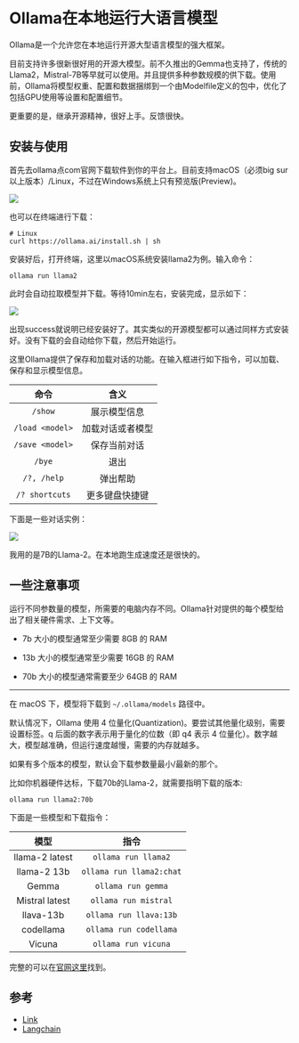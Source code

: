 # Ollama在本地运行大语言模型


Ollama是一个允许您在本地运行开源大型语言模型的强大框架。


目前支持许多很新很好用的开源大模型。前不久推出的Gemma也支持了，传统的Llama2，Mistral-7B等早就可以使用。并且提供多种参数规模的供下载。使用前，Ollama将模型权重、配置和数据捆绑到一个由Modelfile定义的包中，优化了包括GPU使用等设置和配置细节。

更重要的是，继承开源精神，很好上手。反馈很快。


## 安装与使用

首先去ollama点com官网下载软件到你的平台上。目前支持macOS（必须big sur以上版本）/Linux，不过在Windows系统上只有预览版(Preview)。

![](https://cdn.jsdelivr.net/gh/SmilingWayne/picsrepo/202402281507527.png)

也可以在终端进行下载：

```shell
# Linux
curl https://ollama.ai/install.sh | sh
```

安装好后，打开终端，这里以macOS系统安装llama2为例。输入命令：

```shell
ollama run llama2
```

此时会自动拉取模型并下载。等待10min左右，安装完成，显示如下：

![](https://cdn.jsdelivr.net/gh/SmilingWayne/picsrepo/202402281506940.png)

出现success就说明已经安装好了。其实类似的开源模型都可以通过同样方式安装好。没有下载的会自动给你下载，然后开始运行。

这里Ollama提供了保存和加载对话的功能。在输入框进行如下指令，可以加载、保存和显示模型信息。

|      命令       |       含义       |
| :-------------: | :--------------: |
|     `/show`     |   展示模型信息   |
| `/load <model>` | 加载对话或者模型 |
| `/save <model>` |   保存当前对话   |
|     `/bye`      |       退出       |
|   `/?, /help`   |     弹出帮助     |
| `/? shortcuts`  |  更多键盘快捷键  |

下面是一些对话实例：

![](https://cdn.jsdelivr.net/gh/SmilingWayne/picsrepo/202402281513026.png)

我用的是7B的Llama-2。在本地跑生成速度还是很快的。

## 一些注意事项

运行不同参数量的模型，所需要的电脑内存不同。Ollama针对提供的每个模型给出了相关硬件需求、上下文等。



- 7b 大小的模型通常至少需要 8GB 的 RAM

- 13b 大小的模型通常至少需要 16GB 的 RAM

- 70b 大小的模型通常需要至少 64GB 的 RAM

----

在 macOS 下，模型将下载到 `~/.ollama/models` 路径中。

默认情况下，Ollama 使用 4 位量化(Quantization)。要尝试其他量化级别，需要设置标签。q 后面的数字表示用于量化的位数（即 q4 表示 4 位量化）。数字越大，模型越准确，但运行速度越慢，需要的内存就越多。

如果有多个版本的模型，默认会下载参数量最小/最新的那个。

比如你机器硬件达标，下载70b的Llama-2，就需要指明下载的版本:

```shell
ollama run llama2:70b
```

下面是一些模型和下载指令：


|      模型      |           指令           |
| :------------: | :----------------------: |
| llama-2 latest |   `ollama run llama2`    |
|  llama-2 13b   | `ollama run llama2:chat` |
|     Gemma      |    `ollama run gemma`    |
| Mistral latest |   `ollama run mistral`   |
|   llava-13b    |  `ollama run llava:13b`  |
|   codellama    |  `ollama run codellama`  |
|     Vicuna     |   `ollama run vicuna`    |


完整的可以在[官网这里](https://ollama.com/library)找到。


## 参考


- [Link](https://zhuanlan.zhihu.com/p/672400265)
- [Langchain](https://python.langchain.com/docs/integrations/llms/ollama)